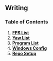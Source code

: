 ## Writing

### Table of Contents 
1. **[FPS List](http://github.com/zX3no/zX3no/blob/main/Writing/FPS%20List.md)**
2. **[Yaw List](http://github.com/zX3no/zX3no/blob/main/Writing/Yaw%20List.md)**
3. **[Program List](http://github.com/zX3no/zX3no/blob/main/Writing/Program%20List.md)**
4. **[Windows Config](http://github.com/zX3no/zX3no/blob/main/Writing/Windows%20Config.md)**
5. **[Repo Setup](http://github.com/zX3no/zX3no/blob/main/Writing/Repo%20Setup.md)**